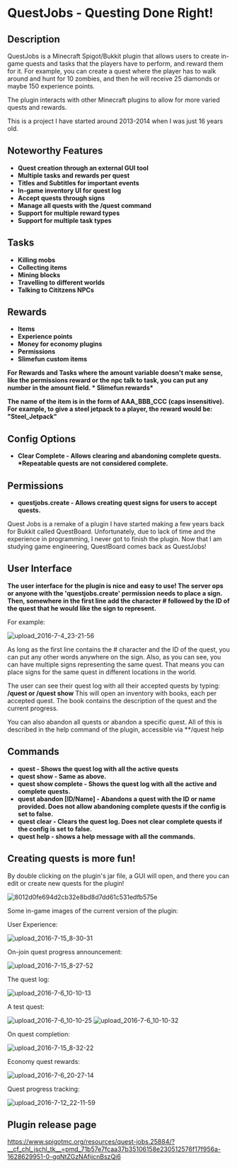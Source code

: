 # **QuestJobs - Questing Done Right!**

## Description

QuestJobs is a Minecraft Spigot/Bukkit plugin that allows users to create in-game quests and tasks that the players have to perform, and reward them for it. For example, you can create a quest where the player has to walk around and hunt for 10 zombies, and then he will receive 25 diamonds or maybe 150 experience points.

The plugin interacts with other Minecraft plugins to allow for more varied quests and rewards.

This is a project I have started around 2013-2014 when I was just 16 years old.

## Noteworthy Features

- **Quest creation through an external GUI tool**
- **Multiple tasks and rewards per quest**
- **Titles and Subtitles for important events**
- **In-game inventory UI for quest log**
- **Accept quests through signs**
- **Manage all quests with the /quest command**
- **Support for multiple reward types**
- **Support for multiple task types**

## Tasks

- **Killing mobs**
- **Collecting items**
- **Mining blocks**
- **Travelling to different worlds**
- **Talking to Cititzens NPCs**


## Rewards

- **Items**
- **Experience points**
- **Money for economy plugins**
- **Permissions**
- **Slimefun custom items**


**For Rewards and Tasks where the amount variable doesn't make sense, like the permissions reward or the npc talk to task, you can put any number in the amount field.
\*
Slimefun rewards\***

**The name of the item is in the form of AAA_BBB_CCC (caps insensitive).
For example, to give a steel jetpack to a player, the reward would be: "Steel_Jetpack"**​

## Config Options

- **Clear Complete - Allows clearing and abandoning complete quests. \*Repeatable quests are not considered complete.**

## Permissions

- **questjobs.create - Allows creating quest signs for users to accept quests.**

Quest Jobs is a remake of a plugin I have started making a few years back for Bukkit called QuestBoard.
Unfortunately, due to lack of time and the experience in programming, I never got to finish the plugin.
Now that I am studying game engineering, QuestBoard comes back as QuestJobs!

## User Interface

**The user interface for the plugin is nice and easy to use!
The server ops or anyone with the 'questjobs.create' permission needs to place a sign.
Then, somewhere in the first line add the character # followed by the ID of the quest that he would like the sign to represent.**​


For example:

![upload_2016-7-4_23-21-56](https://user-images.githubusercontent.com/21365830/128937447-dfb527ab-51a2-4c85-bcfd-0e68e189ac96.png)

As long as the first line contains the # character and the ID of the quest, you can put any other words anywhere on the sign.
Also, as you can see, you can have multiple signs representing the same quest. That means you can place signs for the same quest in different locations in the world.

The user can see their quest log with all their accepted quests by typing:
**/quest or /quest show**
This will open an inventory with books, each per accepted quest.
The book contains the description of the quest and the current progress.

You can also abandon all quests or abandon a specific quest.
All of this is described in the help command of the plugin, accessible via **/quest help

## Commands

- **quest - Shows the quest log with all the active quests**
- **quest show - Same as above.**
- **quest show complete - Shows the quest log with all the active and complete quests.**
- **quest abandon [ID/Name] - Abandons a quest with the ID or name provided. Does not allow abandoning complete quests if the config is set to false.**
- **quest clear - Clears the quest log. Does not clear complete quests if the config is set to false.**
- **quest help - shows a help message with all the commands.**


## Creating quests is more fun!
By double clicking on the plugin's jar file, a GUI will open, and there you can edit or create new quests for the plugin!

![8012d0fe694d2cb32e8bd8d7dd61c531edfb575e](https://user-images.githubusercontent.com/21365830/128937497-498c3924-0bd4-424d-a219-449369404292.png)

Some in-game images of the current version of the plugin:

User Experience:

![upload_2016-7-15_8-30-31](https://user-images.githubusercontent.com/21365830/128937554-4c0940d4-dd41-4b18-9da4-7cdc1decebb8.png)

On-join quest progress announcement:

![upload_2016-7-15_8-27-52](https://user-images.githubusercontent.com/21365830/128937574-46eb2204-5383-438e-b342-4dfbe90a5cab.png)

The quest log:

![upload_2016-7-6_10-10-13](https://user-images.githubusercontent.com/21365830/128937586-ecc9ec74-a808-4533-929d-907b2f85ef67.png)

A test quest:

![upload_2016-7-6_10-10-25](https://user-images.githubusercontent.com/21365830/128937609-beb3aaf7-6163-4fe9-8ba6-d64f00daffeb.png)
![upload_2016-7-6_10-10-32](https://user-images.githubusercontent.com/21365830/128937614-303cd515-6c72-4f67-9631-31484404f114.png)

On quest completion:

![upload_2016-7-15_8-32-22](https://user-images.githubusercontent.com/21365830/128937629-0ecdbca2-ae25-4107-b855-6ec68ccafe94.png)

Economy quest rewards:

![upload_2016-7-6_20-27-14](https://user-images.githubusercontent.com/21365830/128937647-807497fd-5485-46e0-ac18-a6a95a1bfc94.png)

Quest progress tracking:

![upload_2016-7-12_22-11-59](https://user-images.githubusercontent.com/21365830/128937660-a83e360d-1ff8-4172-a328-48eb1d1526d5.png)

## Plugin release page

https://www.spigotmc.org/resources/quest-jobs.25884/?__cf_chl_jschl_tk__=pmd_71b57e7fcaa37b35106158e230512576f17f956a-1628629951-0-gqNtZGzNAfijcnBszQi6
